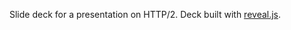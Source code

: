 Slide deck for a presentation on HTTP/2. Deck built with [reveal.js](https://github.com/hakimel/reveal.js/).
